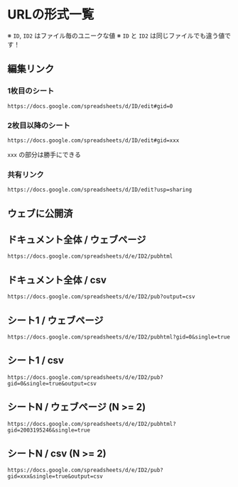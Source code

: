# URLの形式一覧

※ `ID`, `ID2` はファイル毎のユニークな値
※ `ID` と `ID2` は同じファイルでも違う値です！

## 編集リンク

### 1枚目のシート

`https://docs.google.com/spreadsheets/d/ID/edit#gid=0`

### 2枚目以降のシート

`https://docs.google.com/spreadsheets/d/ID/edit#gid=xxx`

`xxx` の部分は勝手にできる

### 共有リンク

`https://docs.google.com/spreadsheets/d/ID/edit?usp=sharing`

## ウェブに公開済

## ドキュメント全体 / ウェブページ

`https://docs.google.com/spreadsheets/d/e/ID2/pubhtml`

## ドキュメント全体 / csv

`https://docs.google.com/spreadsheets/d/e/ID2/pub?output=csv`

## シート1 / ウェブページ

`https://docs.google.com/spreadsheets/d/e/ID2/pubhtml?gid=0&single=true`

## シート1 / csv

`https://docs.google.com/spreadsheets/d/e/ID2/pub?gid=0&single=true&output=csv`

## シートN / ウェブページ (N >= 2)

`https://docs.google.com/spreadsheets/d/e/ID2/pubhtml?gid=2003195246&single=true`

## シートN / csv (N >= 2)

`https://docs.google.com/spreadsheets/d/e/ID2/pub?gid=xxx&single=true&output=csv`
